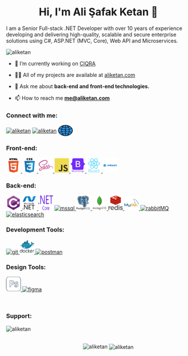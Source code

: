 <h1 align="center">Hi, I'm Ali Şafak Ketan 👋</h1>
<p>I am a Senior Full-stack .NET Developer with over 10 years of experience developing and delivering high-quality, scalable and secure enterprise solutions using C#, ASP.NET (MVC, Core), Web API and Microservices.</p>

<p align="left"> <img src="https://komarev.com/ghpvc/?username=aliketan&label=Profile%20views&color=0e75b6&style=flat" alt="aliketan" /> </p>

- 🔭 I’m currently working on <a href="https://www.ciqra.com" target="_blank" rel="nofollow">CIQRA</a>

<!--- 🌱 I’m currently learning **Python, R and ML.**-->

- 👨‍💻 All of my projects are available at <a href="http://www.aliketan.com" target="_blank" rel="nofollow">aliketan.com</a>

- 💬 Ask me about **back-end and front-end technologies.**

- 📫 How to reach me **me@aliketan.com**

<h3 align="left">Connect with me:</h3>
<p align="left">
<a href="https://linkedin.com/in/aliketan" target="blank"><img align="center" src="https://raw.githubusercontent.com/rahuldkjain/github-profile-readme-generator/master/src/images/icons/Social/linked-in-alt.svg" alt="aliketan" height="30" width="40" /></a>
<a href="https://instagram.com/aliketan" target="blank"><img align="center" src="https://raw.githubusercontent.com/rahuldkjain/github-profile-readme-generator/master/src/images/icons/Social/instagram.svg" alt="aliketan" height="30" width="40" /></a>
<a href="http://aliketan.com" target="blank"><img align="center" src="https://raw.githubusercontent.com/aliketan/aliketan/refs/heads/main/assets/world.svg" alt="aliketan" height="30" width="40" /></a>
</p>

<h3 align="left">Front-end:</h3>
<p align="left">
<a href="https://www.w3.org/html/" target="_blank" rel="noreferrer"> <img src="https://raw.githubusercontent.com/devicons/devicon/master/icons/html5/html5-original-wordmark.svg" alt="html5" width="40" height="40"/> </a> 
<a href="https://www.w3schools.com/css/" target="_blank" rel="noreferrer"> <img src="https://raw.githubusercontent.com/devicons/devicon/master/icons/css3/css3-original-wordmark.svg" alt="css3" width="40" height="40"/> </a>
<a href="https://sass-lang.com" target="_blank" rel="noreferrer"> <img src="https://raw.githubusercontent.com/devicons/devicon/master/icons/sass/sass-original.svg" alt="sass" width="40" height="40"/> </a>
<a href="https://developer.mozilla.org/en-US/docs/Web/JavaScript" target="_blank" rel="noreferrer"> <img src="https://raw.githubusercontent.com/devicons/devicon/master/icons/javascript/javascript-original.svg" alt="javascript" width="40" height="40"/> </a>
<a href="https://getbootstrap.com" target="_blank" rel="noreferrer"> <img src="https://raw.githubusercontent.com/devicons/devicon/master/icons/bootstrap/bootstrap-plain-wordmark.svg" alt="bootstrap" width="40" height="40"/> </a>
<a href="https://reactjs.org/" target="_blank" rel="noreferrer"> <img src="https://raw.githubusercontent.com/devicons/devicon/master/icons/react/react-original-wordmark.svg" alt="react" width="40" height="40"/> </a>
<a href="https://webpack.js.org" target="_blank" rel="noreferrer"> <img src="https://raw.githubusercontent.com/devicons/devicon/d00d0969292a6569d45b06d3f350f463a0107b0d/icons/webpack/webpack-original-wordmark.svg" alt="webpack" width="40" height="40"/> </a> 
</p>

<h3 align="left">Back-end:</h3>
<p align="left"> 
<a href="https://www.w3schools.com/cs/" target="_blank" rel="noreferrer"> <img src="https://raw.githubusercontent.com/devicons/devicon/master/icons/csharp/csharp-original.svg" alt="csharp" width="40" height="40"/> </a>
<a href="https://dotnet.microsoft.com/" target="_blank" rel="noreferrer"> <img src="https://raw.githubusercontent.com/devicons/devicon/master/icons/dot-net/dot-net-original-wordmark.svg" alt="dotnet" width="40" height="40"/> </a>
<a href="https://dotnet.microsoft.com/en-us/download" rel="nofollow"> <img src="https://raw.githubusercontent.com/aliketan/aliketan/refs/heads/main/assets/dot-net-core-7.svg" alt=".Net Core" width="40" height="40"></a>
<a href="https://www.microsoft.com/en-us/sql-server" target="_blank" rel="noreferrer"> <img src="https://www.svgrepo.com/show/303229/microsoft-sql-server-logo.svg" alt="mssql" width="40" height="40"/> </a>
<a href="https://www.postgresql.org" target="_blank" rel="noreferrer"> <img src="https://raw.githubusercontent.com/devicons/devicon/master/icons/postgresql/postgresql-original-wordmark.svg" alt="postgresql" width="40" height="40"/> </a>
<a href="https://www.mongodb.com/" target="_blank" rel="noreferrer"> <img src="https://raw.githubusercontent.com/devicons/devicon/master/icons/mongodb/mongodb-original-wordmark.svg" alt="mongodb" width="40" height="40"/> </a>
<a href="https://redis.io" target="_blank" rel="noreferrer"> <img src="https://raw.githubusercontent.com/devicons/devicon/master/icons/redis/redis-original-wordmark.svg" alt="redis" width="40" height="40"/> </a>
<a href="https://www.mysql.com/" target="_blank" rel="noreferrer"> <img src="https://raw.githubusercontent.com/devicons/devicon/master/icons/mysql/mysql-original-wordmark.svg" alt="mysql" width="40" height="40"/> </a>
<a href="https://www.rabbitmq.com" target="_blank" rel="noreferrer"> <img src="https://www.vectorlogo.zone/logos/rabbitmq/rabbitmq-icon.svg" alt="rabbitMQ" width="40" height="40"/> </a>
<a href="https://www.elastic.co" target="_blank" rel="noreferrer"> <img src="https://www.vectorlogo.zone/logos/elastic/elastic-icon.svg" alt="elasticsearch" width="40" height="40"/> </a> 
</p>

<h3 align="left">Development Tools:</h3>
<p align="left">
<a href="https://git-scm.com/" target="_blank" rel="noreferrer"> <img src="https://www.vectorlogo.zone/logos/git-scm/git-scm-icon.svg" alt="git" width="40" height="40"/> </a>
<a href="https://www.docker.com/" target="_blank" rel="noreferrer"> <img src="https://raw.githubusercontent.com/devicons/devicon/master/icons/docker/docker-original-wordmark.svg" alt="docker" width="40" height="40"/> </a>
<a href="https://postman.com" target="_blank" rel="noreferrer"> <img src="https://www.vectorlogo.zone/logos/getpostman/getpostman-icon.svg" alt="postman" width="40" height="40"/> </a>
</p>
<h3 align="left">Design Tools:</h3>
<p align="left">
<a href="https://www.photoshop.com/en" target="_blank" rel="noreferrer"> <img src="https://raw.githubusercontent.com/devicons/devicon/master/icons/photoshop/photoshop-line.svg" alt="photoshop" width="40" height="40"/> </a>
<a href="https://www.figma.com/" target="_blank" rel="noreferrer"> <img src="https://www.vectorlogo.zone/logos/figma/figma-icon.svg" alt="figma" width="40" height="40"/> </a>
</p>
<br />
<h3 align="left">Support:</h3>
<p><a href="https://www.buymeacoffee.com/aliketan"> <img align="left" src="https://cdn.buymeacoffee.com/buttons/v2/default-yellow.png" height="50" width="210" alt="aliketan" /></a></p>
<br /><br />
<div>
<p><img align="left" src="https://github-readme-stats.vercel.app/api/top-langs?username=aliketan&show_icons=true&locale=en&layout=compact" alt="aliketan" /></p>

<p>&nbsp;<img align="center" src="https://github-readme-stats.vercel.app/api?username=aliketan&show_icons=true&locale=en" alt="aliketan" /></p>
</div>
